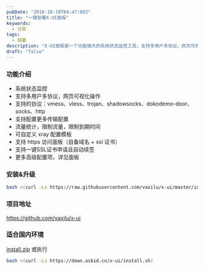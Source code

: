```yaml
---
pubDate: "2018-10-19T04:47:00Z"
title: "一键部署X-UI面板"
keywords:
  - 分享
tags:
  - 部署
description: "X-UI面板是一个功能强大的系统状态监控工具，支持多用户多协议，网页可视化操作。它支持多种协议，包括vmess、vless、trojan、shadowsocks等，并且可以配置更多传输配置。此外，它还提供流量统计、限制流量和到期时间的功能，可以自定义xray配置模板。面板支持https访问，并且可以一键申请和自动续签SSL证书。更多高级配置项可以在面板中找到。安装和升级非常简单，只需执行一行命令即可。项目地址为https://github.com/vaxilu/x-ui。对于国内环境，可以通过下载install.zip文件或执行另一条命令进行安装。"
draft: "false"
---
```


### 功能介绍
- 系统状态监控
- 支持多用户多协议，网页可视化操作
- 支持的协议：vmess、vless、trojan、shadowsocks、dokodemo-door、socks、http
- 支持配置更多传输配置
- 流量统计，限制流量，限制到期时间
- 可自定义 xray 配置模板
- 支持 https 访问面板（自备域名 + ssl 证书）
- 支持一键SSL证书申请且自动续签
- 更多高级配置项，详见面板

### 安装&升级

```BASH
bash <(curl -Ls https://raw.githubusercontent.com/vaxilu/x-ui/master/install.sh)
```

### 项目地址
https://github.com/vaxilu/x-ui

### 适合国内环境
 [install.zip][1]
或执行
```sh
bash <(curl -Ls https://down.asbid.cn/x-ui/install.sh)
```


  [1]: https://blogcdn.asbid.cn/2023/07/27/1690426036.zip